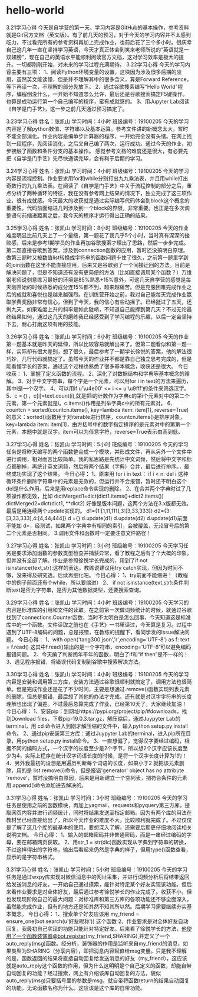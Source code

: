 # hello-world
3.21学习心得
今天是自学营的第一天。学习内容是GitHub的基本操作，参考资料就是Git官方文档（英文版）。有了前几天的预习，对于今天的学习内容并不太感到吃力，不过看完所有的参考资料再加上完成作业，也前后花了三个多小时。很庆幸自己这几年一直在坚持学习英语，今天才真正体会到笑来老师所说的“英语就是一双翅膀”，现在自己的英语水平能顺利阅读官方文档，这对学习效率是极大的提升。一切都刚刚开始，对未来的学习过程充满期待。
3.22学习心得
今天的学习内容主要有三项：
1、阅读Python环境变量的设置，这块因为涉及很多后期的应用，虽然英文能读懂，但是并不理解其中的很多含义，算是Forward Reference，等下再读一次，不理解的部分先放下。
2、通过谷歌搜索编写“Hello World”程序，编程倒没什么，一开始不知道怎么允许，最后还是谷歌搜索搞定F5键操作。也算是成功运行第一个自己编写的程序，蛮有成就感的。
3、用Jupyter Lab阅读《自学是门手艺》，这一步之前几天通过预习搞定了。

3.23学习心得
姓名：张凯山
学习时间：4小时
班级编号：19100205
今天的学习内容是了解python数值、字符串以及基本运算。参考文件讲的新概念太大，暂时不能全部消化。作业内容是编单步计算器的程序，一开始完全没有头绪。在网上找到一段程序，先阅读消化，之后又自己编了两次，运行成功。通过今天的作业，初步接触了函数和条件分支的基本操作。
感觉参考文档的难度还是很大，有必要先把《自学是门手艺》先尽快通读完毕，会有利于后期的学习。

3.24学习心得
姓名：张凯山
学习时间：4小时
班级编号：19100205
今天的学习内容是流程控制。作业要求用for和while分别打出九九乘法表，并且用while打出奇数行的九九乘法表。在阅读了《自学是门手艺》中关于流程控制的部分之后，重点分析了两种循环的特征，我在没有参考网上结果的情况下，独立完成了这三项作业，很有成就感。今天最大的收获就是通过实际编写代码体会到block这个概念的重要性，代码前面缩进几列涉及到一个block的界限，非常重要。也正是在多次调整语句前缩进距离之后，我今天的程序才运行得出正确的结果。

3.25学习心得
姓名：张凯山
学习时间：8小时
班级编号：19100205
今天的作业难度明显比前几天上了一个量级，第一题花了我几乎5个小时，当时真有深深的挫败感，后来是参考1期学员的作业再加谷歌搜索才理出了思路，然后一步步完成。第二题直接谷歌到答案，涉及到connection函数的应用，暂时还没搞明白原理。做第三题时又被数值list转换成字符串的函数问题卡住了很久，之前第一题里学到的join函数在这里不能直接应用，后来又是谷歌到了一个间接迂回的方法。目前是解决问题了，但是不知道还有没有更简便的方法（比如直接调用某个函数？）万维钢老师说刻意练习最好的环境是85%熟悉+15%意外，可这几天自学营的感觉是每天刚开始的时候熟悉的成分连15%都不到，越来越痛苦。但是克服困难完成作业之后的成就和喜悦也是越来越强烈。在训练营开始之前，我对自己能每天完成作业赢取学费奖励非常有信心，但到了今天，我的信心有些动摇了。已经挺过了五天，还剩九天，如果难度上升的斜率是如此陡峭，不知道自己能撑到第几天？不过无论最终结果如何，通过这几天的磨练我已经感受到了学习编程的乐趣，以后一定会坚持下去，耐心打磨这项有用的技能。

3.26学习心得
姓名：张凯山
学习时间：6小时
班级编号：19100205
今天的作业第一题基本就是昨天的延伸，所以比较容易就解出来了。但第二题看似和第一题一样，实际却有很大差别，想了很久，最后参考了一期学长徐悦的答案，他的解法很巧妙，几行代码就搞定了。虽然今天的作业并不都是靠自己独立思考完成的，但是能看懂学长的答案，通过这个过程也熟悉了很多基本概念，收获还是很大。
今日收获：
1、掌握了定义函数的流程。
2、深化了对数据结构和字典等基本概念的理解。
3、对于中文字符串，每个字是一个元素，可以用for i in text的方法来遍历，其中i是一个汉字。
4、可以用if u'\u4e00' <= i <= u'\u9fff'的条件来筛选汉字。
5、c =｛｝，c[i]=text.count(i),就是把i的计数作为字典c的第i个元素对中的第二个元素，第一个元素就是i。c.items()作用是列举字典c中的所有元素对。
6、countcn = sorted(countcn.items(), key=lambda item: item[1], reverse=True)的意义：sorted()函数用于对iterable进行排序，countcn.items()是排序对象，key=lambda item: item[1]，由方括号中的数字指定排序的是元素对中的第第一个元素，本题中就是汉字。item可以为任意字符，reverse=True表示由高到低。

3.27学习心得
姓名：张凯山
学习时间：5小时
班级编号：19100205
今天的学习任务是将昨天编写的两个函数整合成一个模块，并形成文件，再从另外一个文件中进行调用，相对而言比较简单。我的私思路是先统计中文词频，然后将中文字和标点都删掉，再统计英文词频，然后将两个结果（字典）合并，最后进行排序。，最终成功实现了这个结果。
今日心得：
1、原来用
for i in text：
    if i < n:
        del i
这种循环条件删除字符串中的元素是无效的，但运行并不会报错，暂时还不明白这个del是什么作用。后来是用replace命令实现的删除。
2、在合并两个字典时试了几项操作都无效，比如
dictMerged1=dict(dict1.items()+dict2.items())
dictMerged2=dict(dict1, **dict2)
好像是版本问题，这两个方法在3.x版都无效。最后是用连续两个update实现的。
d1={1:[1,11,111],3:[3,33,333]}
d2={3:[3,33,333],4:[4,44,444]}
d ={}
d.update(d1)
d.update(d2)
d.update(d1)前面不能加 d=，经测试，如果两个字典中有相同的索引，会被覆盖，无论冒号后的第二个元素是否相同。
3.调用文件和函数时一定要注意文件路径！

3.27学习心得
姓名：张凯山
学习时间：3小时
班级编号：19100205
今天学习任务是要求添加函数的参数类型检查并捕获异常，看了教程之后有了个大概的印象，但并没有全部了解。作业是参照徐悦学长完成的，用到了if not isinstance(text,str):这样的表达。教练说建议用try catch实现，但因为时间不够，没来得及研究透。后续再细化吧。
今日心得：
1、try前面不能缩进！（教程中的例子前面还有个while，所以要缩进）
2、 if not isinstance(text,str):条件判断text是否为字符串，是否为其他数据类型，还要搜索查询。


3.29学习心得
姓名：张凯山
学习时间：4小时
班级编号：19100205
今天学习的内容是标准库的引用和文件的读取。在之前第一次做词频统计的时候，就通过谷歌找到了connections.Counter函数，当时不太明白是怎么回事，今天知道这是标准库中的一个函数。文件读取之前也在《手艺》一书里读过，今天算是复习。过程中遇到了UTF-8编码的问题，总是报错，在教练的提醒下，看同学发的Issue解决问题。
今日心得：
1、with open('tang300.json','r',encoding='UTF-8') as f:
    text = f.read()
这其中f.read()输出的是一个字符串，encoding='UTF-8'可以避免编码报错问题。
2、今天编了判断闰年平年的函数，明白了if和“if then”是不一样的！
3、遇见程序报错，将错误代码复制到谷歌中搜索解决方法。

3.30学习心得
姓名：张凯山
学习时间：4小时
班级编号：19100205
今天的学习内容是安装和调用第三方库，安装方法通过谷歌很顺利就搞定了，调用方法也很简单。但是完成作业还是花了不少时间，主要是想通过.remove()函数实现列表元素的删除，但总是报错，最后想了其他的办法才完成。还有就是对汉字字符串的长度理解也出现了偏差。不过最后总算完成了作业，已经第10天了，大家继续加油！
今日心得：
1、安装pip：到网址https://pypi.org/project/pip/#downloads，找到Download files，下载pip-19.0.3.tar.gz，解压缩后，通过Juypyter Lab的terminal，用 cd 命令进入到刚才解压缩的文件中，输入python setup.py install命令。
2、通过pip安装第三方库：通过Juypyter Lab的terminal，进入pip所在目录，用python setup.py install命令。
3、一直想偏了，觉得汉字要经过编码，根据不同的编码方式，一个汉字的长度至少是2个字节，所以想2个汉字应该长度至少为4，实际上程序在统计汉字词语长度的时候，是将一个汉字长度计算为1的！
4、另外我最初的设想是用遍历判断每个词语的长度，如果小于2 就把该元素删除，用的是 list.remove(i)命令，但是报错'generator' object has no attribute 'remove'，暂时没搞明白原因，后来是用新建立一个空列表，把符合条件的元素用.append()命令添加进去解决的。

3.31学习心得
姓名：张凯山
学习时间：3小时
班级编号：19100205
今天的学习任务是使用之前的函数模块，再加上yagmail、requests和pyquery第三方库，提取网页内容并进行词频统计，同时将结果发送至指定邮箱。因为有两个库的用法在教材里已经直接给出了，所以今天作业的难度不大，比较顺利就完成了。不过仅仅是了解了这几个库的最基本的使用，要想深入了解，还需要后期更仔细地阅读相关说明文档。
今日心得：
1、输入的邮箱密码并非普通密码，而是一串经过编码的字母，要在邮箱网页获取。
2、用str_1 = str(dic)函数实现从字典到字符串的转换，不过这样得出的字符串，输出后看起来仍然是字典的样子，但用type()函数查看，显示的是字符串格式。

3.31学习心得
姓名：张凯山
学习时间：5小时
班级编号：19100205
今天的学习任务是通过wxpy库实现对微信消息中的网址采集，并进行词频分析后将结果返回给发送消息的好友。一开始自己通过摸索，能针对特定某个好友实现该功能。但后来看作业要求是对全体好友，最后通过参考徐悦学长的作业完成了。收获不小，但也发现现阶段自己的最大问题：对标准库和第三方库的各项功能还不够全面深入，虽然能完成作业，但有的地方还是知其然不知其所以然。后期学习需要继续夯实基本概念。
今日心得：
1、搜索单个好友应该用 my_friend = ensure_one(bot.search(u'好友昵称')) 这个函数
2、作业要求是对全体好友自动回复，我最初自己实现的功能只能针对特定好友。后来看了徐悦学长的方法，他使用了一个函数装饰器@bot.register(my_friend,SHARING),并定义了一个auto_reply(msg)函数。经分析，装饰器的作用是监听来自my_friend的消息，如果类型为SHARING（分享内容），即把消息内容赋值给msg变量。只是我不理解的是，函数返回的结果将直接自动回复给发送消息的好友（my_friend），这应该就是auto_reply这个函数的作用，但为什么这明明是个自己定义的函数，却能自带自动回复的功能？经过搜索，网上有介绍该库自动回复的方法，貌似auto_reply(msg)只要括号里的参数是msg，就自带将函数return的结果自动回复的功能，无论函数名称为什么。这应该是这个库的自带功能。